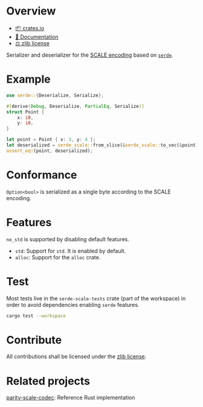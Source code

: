 <!-- cargo-sync-readme start -->

# Overview
- [📦 crates.io](https://crates.io/crates/serde-scale)
- [📖 Documentation](https://docs.rs/serde-scale)
- [⚖ zlib license](https://opensource.org/licenses/Zlib)

Serializer and deserializer for the [SCALE encoding](https://substrate.dev/docs/en/knowledgebase/advanced/codec)
based on [`serde`](https://docs.rs/serde).

# Example
```rust
use serde::{Deserialize, Serialize};

#[derive(Debug, Deserialize, PartialEq, Serialize)]
struct Point {
    x: i8,
    y: i8,
}

let point = Point { x: 3, y: 4 };
let deserialized = serde_scale::from_slice(&serde_scale::to_vec(&point).unwrap()).unwrap();
assert_eq!(point, deserialized);
```

# Conformance
`Option<bool>` is serialized as a single byte according to the SCALE encoding.

# Features
`no_std` is supported by disabling default features.

- `std`: Support for `std`. It is enabled by default.
- `alloc`: Support for the `alloc` crate.

# Test
Most tests live in the `serde-scale-tests` crate (part of the workspace) in order to avoid
dependencies enabling `serde` features.

```sh
cargo test --workspace
```

# Contribute
All contributions shall be licensed under the [zlib license](https://opensource.org/licenses/Zlib).

# Related projects
[parity-scale-codec](https://crates.io/crates/parity-scale-codec): Reference Rust implementation

<!-- cargo-sync-readme end -->
